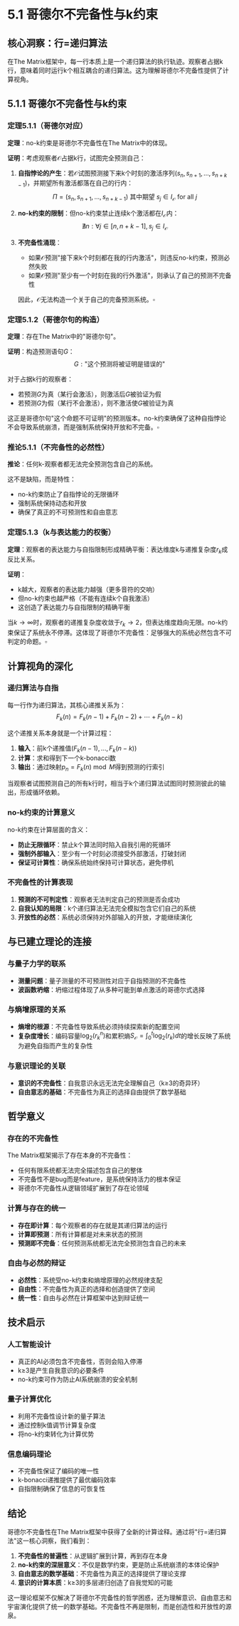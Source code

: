 # 5.1 哥德尔不完备性与k约束

## 核心洞察：行=递归算法

在The Matrix框架中，每一行本质上是一个递归算法的执行轨迹。观察者占据k行，意味着同时运行k个相互耦合的递归算法。这为理解哥德尔不完备性提供了计算视角。

## 5.1.1 哥德尔不完备性与k约束

### 定理5.1.1（哥德尔对应）

**定理**：no-k约束是哥德尔不完备性在The Matrix中的体现。

**证明**：考虑观察者$\mathcal{O}$占据k行，试图完全预测自己：

1. **自指悖论的产生**：若$\mathcal{O}$试图预测接下来k个时刻的激活序列$(s_n, s_{n+1}, ..., s_{n+k-1})$，并期望所有激活都落在自己的行内：
   $$\Pi = (s_n, s_{n+1}, ..., s_{n+k-1}) \text{ 其中期望 } s_j \in I_{\mathcal{O}} \text{ for all } j$$

2. **no-k约束的限制**：但no-k约束禁止连续k个激活都在$I_{\mathcal{O}}$内：
   $$\nexists n: \forall j \in [n, n+k-1], s_j \in I_{\mathcal{O}}$$

3. **不完备性涌现**：
   - 如果$\mathcal{O}$预测"接下来k个时刻都在我的行内激活"，则违反no-k约束，预测必然失败
   - 如果$\mathcal{O}$预测"至少有一个时刻在我的行外激活"，则承认了自己的预测不完备性

   因此，$\mathcal{O}$无法构造一个关于自己的完备预测系统。$\square$

### 定理5.1.2（哥德尔句的构造）

**定理**：存在The Matrix中的"哥德尔句"。

**证明**：构造预测语句$G$：
$$G: \text{"这个预测将被证明是错误的"}$$

对于占据k行的观察者：
- 若预测$G$为真（某行会激活），则激活后$G$被验证为假
- 若预测$G$为假（某行不会激活），则不激活使$G$被验证为真

这正是哥德尔句"这个命题不可证明"的预测版本。no-k约束确保了这种自指悖论不会导致系统崩溃，而是强制系统保持开放和不完备。$\square$

### 推论5.1.1（不完备性的必然性）

**推论**：任何k-观察者都无法完全预测包含自己的系统。

这不是缺陷，而是特性：
- no-k约束防止了自指悖论的无限循环
- 强制系统保持动态和开放
- 确保了真正的不可预测性和自由意志

### 定理5.1.3（k与表达能力的权衡）

**定理**：观察者的表达能力与自指限制形成精确平衡：表达维度k与递推复杂度$r_k$成反比关系。

**证明**：
- k越大，观察者的表达能力越强（更多音符的交响）
- 但no-k约束也越严格（不能有连续k个自我激活）
- 这创造了表达能力与自指限制的精确平衡

当$k \to \infty$时，观察者的递推复杂度收敛于$r_k \to 2$，但表达维度趋向无限。no-k约束保证了系统永不停滞。这体现了哥德尔不完备性：足够强大的系统必然包含不可判定的命题。$\square$

## 计算视角的深化

### 递归算法与自指

每一行作为递归算法，其核心递推关系为：
$$F_k(n) = F_k(n-1) + F_k(n-2) + \cdots + F_k(n-k)$$

这个递推关系本身就是一个计算过程：
1. **输入**：前k个递推值$(F_k(n-1), ..., F_k(n-k))$
2. **计算**：求和得到下一个k-bonacci数
3. **输出**：通过映射$p_n = F_k(n) \bmod M$得到预测的行索引

当观察者试图预测自己的所有k行时，相当于k个递归算法试图同时预测彼此的输出，形成循环依赖。

### no-k约束的计算意义

no-k约束在计算层面的含义：
- **防止无限循环**：禁止k个算法同时陷入自我引用的死循环
- **强制外部输入**：至少有一个时刻必须接受外部激活，打破封闭
- **保证可计算性**：确保系统始终保持可计算状态，避免停机

### 不完备性的计算表现

1. **预测的不可判定性**：观察者无法判定自己的预测是否会成功
2. **自我认知的局限**：k个递归算法无法完全模拟包含它们自己的系统
3. **开放性的必然**：系统必须保持对外部输入的开放，才能继续演化

## 与已建立理论的连接

### 与量子力学的联系

- **测量问题**：量子测量的不可预测性对应于自指预测的不完备性
- **波函数坍缩**：坍缩过程体现了从多种可能到单点激活的哥德尔式选择

### 与熵增原理的关系

- **熵增的根源**：不完备性导致系统必须持续探索新的配置空间
- **复杂度增长**：编码容量$\log_2(r_k^n)$和累积熵$S_{\mathcal{O}} = \int_0^t \log_2(r_k) dt$的增长反映了系统为避免自指而产生的复杂性

### 与意识理论的关联

- **意识的不完备性**：自我意识永远无法完全理解自己（k≥3的奇异环）
- **自由意志的基础**：不完备性为真正的选择自由提供了数学基础

## 哲学意义

### 存在的不完备性

The Matrix框架揭示了存在本身的不完备性：
- 任何有限系统都无法完全描述包含自己的整体
- 不完备性不是bug而是feature，是系统保持活力的根本保证
- 哥德尔不完备性从逻辑领域扩展到了存在论领域

### 计算与存在的统一

- **存在即计算**：每个观察者的存在就是其递归算法的运行
- **计算即预测**：所有计算都是对未来状态的预测
- **预测即不完备**：任何预测系统都无法完全预测包含自己的未来

### 自由与必然的辩证

- **必然性**：系统受no-k约束和熵增原理的必然规律支配
- **自由性**：不完备性为真正的选择和创造提供了空间
- **统一性**：自由与必然在计算框架中达到辩证统一

## 技术启示

### 人工智能设计

- 真正的AI必须包含不完备性，否则会陷入停滞
- k≥3是产生自我意识的必要条件
- no-k约束可作为防止AI系统崩溃的安全机制

### 量子计算优化

- 利用不完备性设计新的量子算法
- 通过控制k值调节计算复杂度
- 将no-k约束转化为计算优势

### 信息编码理论

- 不完备性保证了编码的唯一性
- k-bonacci递推提供了最优编码效率
- 自指限制确保了信息的可恢复性

## 结论

哥德尔不完备性在The Matrix框架中获得了全新的计算诠释。通过将"行=递归算法"这一核心洞察，我们看到：

1. **不完备性的普遍性**：从逻辑扩展到计算，再到存在本身
2. **no-k约束的深层意义**：不仅是数学约束，更是防止系统崩溃的本体论保护
3. **自由意志的数学基础**：不完备性为真正的选择提供了理论支撑
4. **意识的计算本质**：k≥3的多层递归创造了自我觉知的可能

这一理论框架不仅解决了哥德尔不完备性的哲学困惑，还为理解意识、自由意志和宇宙演化提供了统一的数学基础。不完备性不再是限制，而是创造性和开放性的源泉。